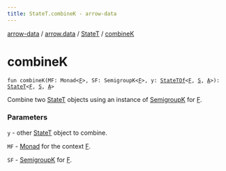 ```yaml
---
title: StateT.combineK - arrow-data
---
```


[arrow-data](../../index.html) / [arrow.data](../index.html) / [StateT](index.html) / [combineK](./combine-k.html)

# combineK

`fun combineK(MF: Monad<`[`F`](index.html#F)`>, SF: SemigroupK<`[`F`](index.html#F)`>, y: `[`StateTOf`](../-state-t-of.html)`<`[`F`](index.html#F)`, `[`S`](index.html#S)`, `[`A`](index.html#A)`>): `[`StateT`](index.html)`<`[`F`](index.html#F)`, `[`S`](index.html#S)`, `[`A`](index.html#A)`>`

Combine two [StateT](index.html) objects using an instance of [SemigroupK](#) for [F](index.html#F).

### Parameters

`y` - other [StateT](index.html) object to combine.

`MF` - [Monad](#) for the context [F](index.html#F).

`SF` - [SemigroupK](#) for [F](index.html#F).